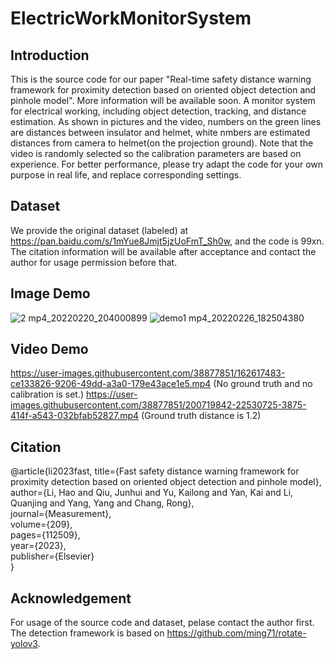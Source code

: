 # ElectricWorkMonitorSystem
## Introduction
This is the source code for our paper "Real-time safety distance warning framework for proximity detection based on oriented object detection and pinhole model".  More information will be available soon.
A monitor system for electrical working, including object detection, tracking, and distance estimation. As shown in pictures and the video, numbers on the green lines are distances between insulator and helmet, white nmbers are estimated distances from camera to helmet(on the projection ground). Note that the video is randomly selected so the calibration parameters are based on experience. For better performance, please try adapt the code for your own purpose in real life, and replace corresponding settings.


## Dataset
We provide the original dataset (labeled) at https://pan.baidu.com/s/1mYue8Jmjt5jzUoFmT_Sh0w, and the code is 99xn. The citation information will be available after acceptance and contact the author for usage permission before that.

## Image Demo
![2 mp4_20220220_204000899](https://user-images.githubusercontent.com/38877851/154842848-f50b1b69-0edb-4e17-881a-ad7c370f20b7.jpg)
![demo1 mp4_20220226_182504380](https://user-images.githubusercontent.com/38877851/155839938-99557328-3c45-49e5-bde9-b10c338eae11.jpg)

## Video Demo
https://user-images.githubusercontent.com/38877851/162617483-ce133826-9206-49dd-a3a0-179e43ace1e5.mp4  (No ground truth and no calibration is set.)
https://user-images.githubusercontent.com/38877851/200719842-22530725-3875-414f-a543-032bfab52827.mp4  (Ground truth distance is 1.2)

## Citation
@article{li2023fast,
  title={Fast safety distance warning framework for proximity detection based on oriented object detection and pinhole model},  
  author={Li, Hao and Qiu, Junhui and Yu, Kailong and Yan, Kai and Li, Quanjing and Yang, Yang and Chang, Rong},  
  journal={Measurement},  
  volume={209},  
  pages={112509},  
  year={2023},  
  publisher={Elsevier}  
}  

## Acknowledgement
For usage of the source code and dataset, pelase contact the author first.
The detection framework is based on https://github.com/ming71/rotate-yolov3.



